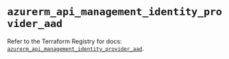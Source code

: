 # `azurerm_api_management_identity_provider_aad`

Refer to the Terraform Registry for docs: [`azurerm_api_management_identity_provider_aad`](https://registry.terraform.io/providers/hashicorp/azurerm/4.39.0/docs/resources/api_management_identity_provider_aad).
